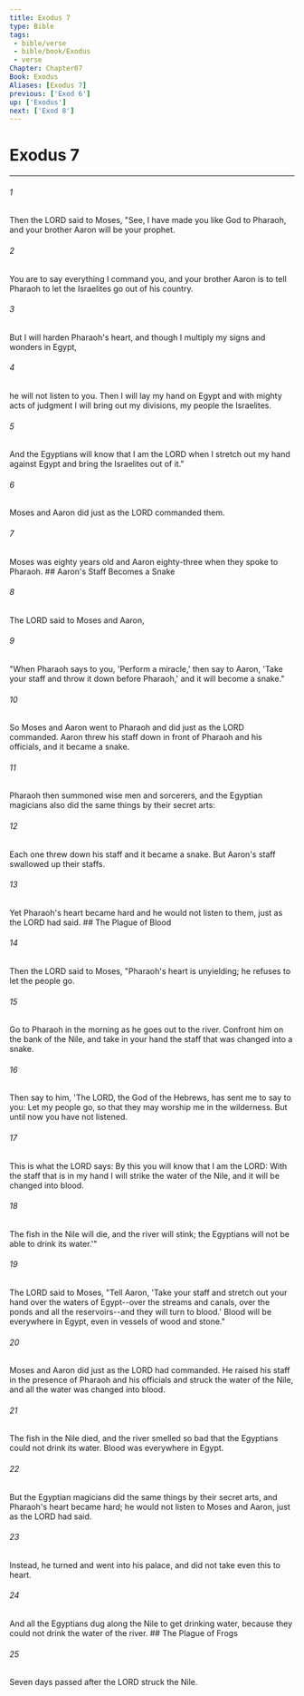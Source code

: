 ```yaml
---
title: Exodus 7
type: Bible
tags:
 - bible/verse
 - bible/book/Exodus
 - verse
Chapter: Chapter07
Book: Exodus
Aliases: [Exodus 7]
previous: ['Exod 6']
up: ['Exodus']
next: ['Exod 8']
---
```

# Exodus 7

***


###### 1 
Then the LORD said to Moses, "See, I have made you like God to Pharaoh, and your brother Aaron will be your prophet. 

###### 2 
You are to say everything I command you, and your brother Aaron is to tell Pharaoh to let the Israelites go out of his country. 

###### 3 
But I will harden Pharaoh's heart, and though I multiply my signs and wonders in Egypt, 

###### 4 
he will not listen to you. Then I will lay my hand on Egypt and with mighty acts of judgment I will bring out my divisions, my people the Israelites. 

###### 5 
And the Egyptians will know that I am the LORD when I stretch out my hand against Egypt and bring the Israelites out of it." 

###### 6 
Moses and Aaron did just as the LORD commanded them. 

###### 7 
Moses was eighty years old and Aaron eighty-three when they spoke to Pharaoh. ## Aaron's Staff Becomes a Snake 

###### 8 
The LORD said to Moses and Aaron, 

###### 9 
"When Pharaoh says to you, 'Perform a miracle,' then say to Aaron, 'Take your staff and throw it down before Pharaoh,' and it will become a snake." 

###### 10 
So Moses and Aaron went to Pharaoh and did just as the LORD commanded. Aaron threw his staff down in front of Pharaoh and his officials, and it became a snake. 

###### 11 
Pharaoh then summoned wise men and sorcerers, and the Egyptian magicians also did the same things by their secret arts: 

###### 12 
Each one threw down his staff and it became a snake. But Aaron's staff swallowed up their staffs. 

###### 13 
Yet Pharaoh's heart became hard and he would not listen to them, just as the LORD had said. ## The Plague of Blood 

###### 14 
Then the LORD said to Moses, "Pharaoh's heart is unyielding; he refuses to let the people go. 

###### 15 
Go to Pharaoh in the morning as he goes out to the river. Confront him on the bank of the Nile, and take in your hand the staff that was changed into a snake. 

###### 16 
Then say to him, 'The LORD, the God of the Hebrews, has sent me to say to you: Let my people go, so that they may worship me in the wilderness. But until now you have not listened. 

###### 17 
This is what the LORD says: By this you will know that I am the LORD: With the staff that is in my hand I will strike the water of the Nile, and it will be changed into blood. 

###### 18 
The fish in the Nile will die, and the river will stink; the Egyptians will not be able to drink its water.'" 

###### 19 
The LORD said to Moses, "Tell Aaron, 'Take your staff and stretch out your hand over the waters of Egypt--over the streams and canals, over the ponds and all the reservoirs--and they will turn to blood.' Blood will be everywhere in Egypt, even in vessels of wood and stone." 

###### 20 
Moses and Aaron did just as the LORD had commanded. He raised his staff in the presence of Pharaoh and his officials and struck the water of the Nile, and all the water was changed into blood. 

###### 21 
The fish in the Nile died, and the river smelled so bad that the Egyptians could not drink its water. Blood was everywhere in Egypt. 

###### 22 
But the Egyptian magicians did the same things by their secret arts, and Pharaoh's heart became hard; he would not listen to Moses and Aaron, just as the LORD had said. 

###### 23 
Instead, he turned and went into his palace, and did not take even this to heart. 

###### 24 
And all the Egyptians dug along the Nile to get drinking water, because they could not drink the water of the river. ## The Plague of Frogs 

###### 25 
Seven days passed after the LORD struck the Nile. 
